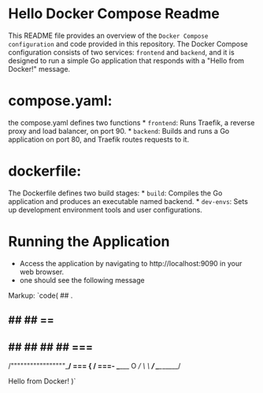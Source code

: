 # Hello Docker Compose Readme #

This README file provides an overview of the `Docker Compose configuration` and code provided in this repository. The Docker Compose configuration consists of two services: `frontend` and `backend`, and it is designed to run a simple Go application that responds with a "Hello from Docker!" message.

# compose.yaml: #
  the compose.yaml defines two functions
    * `frontend`: Runs Traefik, a reverse proxy and load balancer, on port 90.
    * `backend`: Builds and runs a Go application on port 80, and Traefik routes requests to it.

# dockerfile: #
  The Dockerfile defines two build stages:
    * `build`: Compiles the Go application and produces an executable named backend.
    * `dev-envs`: Sets up development environment tools and user configurations.

# Running the Application #
   * Access the application by navigating to http://localhost:9090 in your web browser.
   * one should see the following message

Markup:  `code( 
       ##         .
   ## ## ##        ==
 ## ## ## ## ##    ===
/"""""""""""""""""\___/ ===
{                       /  ===-
\______ O           __/
 \    \         __/
  \____\_______/

Hello from Docker!
 )`
    
